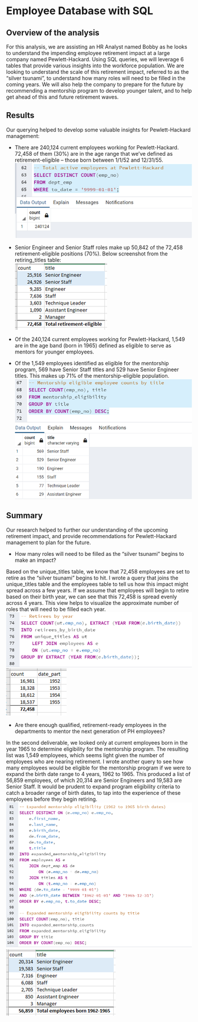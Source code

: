 # Employee Database with SQL

## Overview of the analysis

For this analysis, we are assisting an HR Analyst named Bobby as he looks to understand the impending employee retirement impact at a large company named Pewlett-Hackard. Using SQL queries, we will leverage 6 tables that provide various insights into the workforce population. We are looking to understand the scale of this retirement impact, referred to as the “silver tsunami”, to understand how many roles will need to be filled in the coming years. We will also help the company to prepare for the future by recommending a mentorship program to develop younger talent, and to help get ahead of this and future retirement waves.

## Results

Our querying helped to develop some valuable insights for Pewlett-Hackard management:  

- There are 240,124 current employees working for Pewlett-Hackard. 72,458 of them (30%) are in the age range that we’ve defined as retirement-eligible – those born between 1/1/52 and 12/31/55.  
![current employee count](/Screenshots/current_employee_count.PNG)

- Senior Engineer and Senior Staff roles make up 50,842 of the 72,458 retirement-eligible positions (70%). Below screenshot from the retiring_titles table:  
![retiring employees by title](/Screenshots/retirement_eligible_by_title.PNG)

- Of the 240,124 current employees working for Pewlett-Hackard, 1,549 are in the age band (born in 1965) defined as eligible to serve as mentors for younger employees.  

- Of the 1,549 employees identified as eligible for the mentorship program, 569 have Senior Staff titles and 529 have Senior Engineer titles. This makes up 71% of the mentorship-eligible population.  
![mentorship eligible by title](/Screenshots/mentorship_eligible_by_title.PNG)  

## Summary

Our research helped to further our understanding of the upcoming retirement impact, and provide recommendations for Pewlett-Hackard management to plan for the future.  

- How many roles will need to be filled as the “silver tsunami” begins to make an impact?

Based on the unique_titles table, we know that 72,458 employees are set to retire as the “silver tsunami” begins to hit. I wrote a query that joins the unique_titles table and the employees table to tell us how this impact might spread across a few years. If we assume that employees will begin to retire based on their birth year, we can see that this 72,458 is spread evenly across 4 years. This view helps to visualize the approximate number of roles that will need to be filled each year.  
![retirees by birth year query](/Screenshots/retirees_by_birth_year_query.PNG)
![retirees by birth year counts](/Screenshots/retirees_by_birth_date_counts.PNG)  

- Are there enough qualified, retirement-ready employees in the departments to mentor the next generation of PH employees?  

In the second deliverable, we looked only at current employees born in the year 1965 to determine eligibility for the mentorship program. The resulting list was 1,549 employees, which seems light given the number of employees who are nearing retirement. I wrote another query to see how many employees would be eligible for the mentorship program if we were to expand the birth date range to 4 years, 1962 to 1965. This produced a list of 56,859 employees, of which 20,314 are Senior Engineers and 19,583 are Senior Staff. It would be prudent to expand program eligibility criteria to catch a broader range of birth dates, to tap into the experience of these employees before they begin retiring.  
![expanded program query](/Screenshots/expanded_mentorship_program_query.PNG)
![expanded program counts](/Screenshots/expanded_mentorship_program_counts.PNG)
